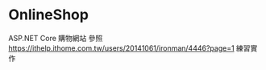 # OnlineShop
ASP.NET Core 購物網站
參照 https://ithelp.ithome.com.tw/users/20141061/ironman/4446?page=1 練習實作
